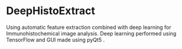 # DeepHistoExtract
Using automatic feature extraction combined with deep learning for Immunohistochemical image analysis. Deep learning performed using TensorFlow and GUI made using pyQt5 .
